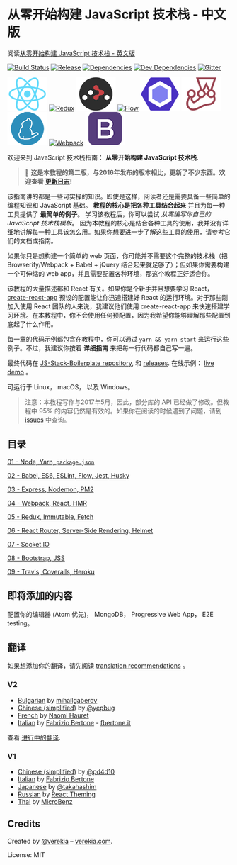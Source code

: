 # 从零开始构建 JavaScript 技术栈 - 中文版

阅读[从零开始构建 JavaScript 技术栈 - 英文版](https://github.com/verekia/js-stack-from-scratch)


[![Build Status](https://travis-ci.org/verekia/js-stack-from-scratch.svg?branch=master)](https://travis-ci.org/verekia/js-stack-from-scratch)
[![Release](https://img.shields.io/github/release/verekia/js-stack-from-scratch.svg?style=flat-square)](https://github.com/verekia/js-stack-from-scratch/releases)
[![Dependencies](https://img.shields.io/david/verekia/js-stack-boilerplate.svg?style=flat-square)](https://david-dm.org/verekia/js-stack-boilerplate)
[![Dev Dependencies](https://img.shields.io/david/dev/verekia/js-stack-boilerplate.svg?style=flat-square)](https://david-dm.org/verekia/js-stack-boilerplate?type=dev)
[![Gitter](https://img.shields.io/gitter/room/js-stack-from-scratch/Lobby.svg?style=flat-square)](https://gitter.im/js-stack-from-scratch/)

[![React](/img/react-padded-90.png)](https://facebook.github.io/react/)
[![Redux](/img/redux-padded-90.png)](http://redux.js.org/)
[![React Router](/img/react-router-padded-90.png)](https://github.com/ReactTraining/react-router)
[![Flow](/img/flow-padded-90.png)](https://flowtype.org/)
[![ESLint](/img/eslint-padded-90.png)](http://eslint.org/)
[![Jest](/img/jest-padded-90.png)](https://facebook.github.io/jest/)
[![Yarn](/img/yarn-padded-90.png)](https://yarnpkg.com/)
[![Webpack](/img/webpack-padded-90.png)](https://webpack.github.io/)
[![Bootstrap](/img/bootstrap-padded-90.png)](http://getbootstrap.com/)

欢迎来到 JavaScript 技术栈指南： **从零开始构建 JavaScript 技术栈**.

> 🎉 **这是本教程的第二版，与2016年发布的版本相比，更新了不少东西。欢迎查看 [更新日志](/CHANGELOG.md)!**

该指南讲的都是一些可实操的知识。即使是这样，阅读者还是需要具备一些简单的编程知识和 JavaScript 基础。 **教程的核心是把各种工具结合起来** 并且为每一种工具提供了 **最简单的例子**。 学习该教程后，你可以尝试 *从零编写你自己的 JavaScript 技术栈模板*。 因为本教程的核心是结合各种工具的使用，我并没有详细地讲解每一种工具该怎么用。如果你想要进一步了解这些工具的使用，请参考它们的文档或指南。

如果你只是想构建一个简单的 web 页面，你可能并不需要这个完整的技术栈（把 Browserify/Webpack + Babel + jQuery 结合起来就足够了）；但如果你需要构建一个可伸缩的 web app，并且需要配置各种环境，那这个教程正好适合你。

该教程的大量描述都和 React 有关。如果你是个新手并且想要学习 React，[create-react-app](https://github.com/facebookincubator/create-react-app) 预设的配置能让你迅速搭建好 React 的运行环境。对于那些刚加入使用 React 团队的人来说，我建议他们使用 create-react-app 来快速搭建学习环境。在本教程中，你不会使用任何预配置，因为我希望你能够理解那些配置到底起了什么作用。

每一章的代码示例都包含在教程中，你可以通过 `yarn && yarn start` 来运行这些例子。不过，我建议你按着 **详细指南** 来把每一行代码都自己写一遍。

最终代码在 [JS-Stack-Boilerplate repository](https://github.com/verekia/js-stack-boilerplate), 和 [releases](https://github.com/verekia/js-stack-from-scratch/releases). 在线示例： [live demo](https://js-stack.herokuapp.com/) 。

可运行于 Linux， macOS， 以及 Windows。

> 注意：本教程写作与2017年5月，因此，部分库的 API 已经做了修改。但教程中 95% 的内容仍然是有效的。如果你在阅读的时候遇到了问题，请到 [issues](https://github.com/verekia/js-stack-from-scratch/issues?q=is%3Aopen+is%3Aissue+label%3Abug) 中查询。

## 目录

[01 - Node, Yarn, `package.json`](/tutorial/01-node-yarn-package-json.md#readme)

[02 - Babel, ES6, ESLint, Flow, Jest, Husky](/tutorial/02-babel-es6-eslint-flow-jest-husky.md#readme)

[03 - Express, Nodemon, PM2](/tutorial/03-express-nodemon-pm2.md#readme)

[04 - Webpack, React, HMR](/tutorial/04-webpack-react-hmr.md#readme)

[05 - Redux, Immutable, Fetch](/tutorial/05-redux-immutable-fetch.md#readme)

[06 - React Router, Server-Side Rendering, Helmet](/tutorial/06-react-router-ssr-helmet.md#readme)

[07 - Socket.IO](/tutorial/07-socket-io.md#readme)

[08 - Bootstrap, JSS](/tutorial/08-bootstrap-jss.md#readme)

[09 - Travis, Coveralls, Heroku](/tutorial/09-travis-coveralls-heroku.md#readme)

## 即将添加的内容

配置你的编辑器 (Atom 优先)， MongoDB， Progressive Web App， E2E testing。

## 翻译

如果想添加你的翻译，请先阅读 [translation recommendations](/how-to-translate.md) 。

### V2

- [Bulgarian](https://github.com/mihailgaberov/js-stack-from-scratch) by [mihailgaberov](http://github.com/mihailgaberov)
- [Chinese (simplified)](https://github.com/yepbug/js-stack-from-scratch/) by [@yepbug](https://github.com/yepbug)
- [French](https://github.com/naomihauret/js-stack-from-scratch/) by [Naomi Hauret](https://twitter.com/naomihauret)
- [Italian](https://github.com/fbertone/guida-javascript-moderno) by [Fabrizio Bertone](https://github.com/fbertone) - [fbertone.it](http://fbertone.it)

查看 [进行中的翻译](https://github.com/verekia/js-stack-from-scratch/issues/147).

### V1

- [Chinese (simplified)](https://github.com/pd4d10/js-stack-from-scratch) by [@pd4d10](http://github.com/pd4d10)
- [Italian](https://github.com/fbertone/js-stack-from-scratch) by [Fabrizio Bertone](https://github.com/fbertone)
- [Japanese](https://github.com/takahashim/js-stack-from-scratch) by [@takahashim](https://github.com/takahashim)
- [Russian](https://github.com/UsulPro/js-stack-from-scratch) by [React Theming](https://github.com/sm-react/react-theming)
- [Thai](https://github.com/MicroBenz/js-stack-from-scratch) by [MicroBenz](https://github.com/MicroBenz)

## Credits

Created by [@verekia](https://twitter.com/verekia) – [verekia.com](http://verekia.com/).

License: MIT
